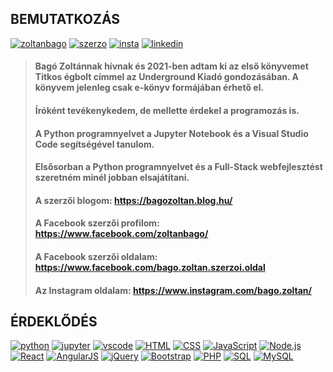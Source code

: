 ## BEMUTATKOZÁS

[![zoltanbago](https://img.shields.io/badge/Bagó_Zoltán-Facebook-blue)](https://www.facebook.com/zoltanbago/) [![szerzo](https://img.shields.io/badge/Bagó_Zoltán_szerzői_oldal-Facebook-blue)](https://www.facebook.com/bago.zoltan.szerzoi.oldal) [![insta](https://img.shields.io/badge/Bagó_Zoltán-Instagram-magenta)](https://www.instagram.com/bago.zoltan) [![linkedin](https://img.shields.io/badge/Bagó_Zoltán-LinkedIn-blue)](https://www.linkedin.com/in/zoltan-bago/)

> #### Bagó Zoltánnak hívnak és 2021-ben adtam ki az első könyvemet Titkos égbolt címmel az Underground Kiadó gondozásában. A könyvem jelenleg csak e-könyv formájában érhető el.
> #### Íróként tevékenykedem, de mellette érdekel a programozás is.
> #### A Python programnyelvet a Jupyter Notebook és a Visual Studio Code segítségével tanulom.
> #### Elsősorban a Python programnyelvet és a Full-Stack webfejlesztést szeretném minél jobban elsajátítani.   
>  
> #### A szerzői blogom: https://bagozoltan.blog.hu/
> #### A Facebook szerzői profilom: https://www.facebook.com/zoltanbago/
> #### A Facebook szerzői oldalam: https://www.facebook.com/bago.zoltan.szerzoi.oldal
> #### Az Instagram oldalam: https://www.instagram.com/bago.zoltan/

## ÉRDEKLŐDÉS

[![python](https://img.shields.io/badge/Python-language-blue)](https://python.org/) [![jupyter](https://img.shields.io/badge/Jupyter%20Notebook-web%20app-orange)](https://jupyter.org/) [![vscode](https://img.shields.io/badge/Visual%20Studio%20Code-IDE-blue)](https://code.visualstudio.com/) [![HTML](https://img.shields.io/badge/HTML-W3Schools-green)](https://w3schools.com) [![CSS](https://img.shields.io/badge/CSS-W3Schools-green)](https://w3schools.com) [![JavaScript](https://img.shields.io/badge/JavaScript-W3Schools-green)](https://w3schools.com) [![Node.js](https://img.shields.io/badge/Node.js-W3Schools-green)](https://w3schools.com) [![React](https://img.shields.io/badge/React-W3Schools-green)](https://w3schools.com) [![AngularJS](https://img.shields.io/badge/AngularJS-W3Schools-green)](https://w3schools.com) [![jQuery](https://img.shields.io/badge/jQuery-W3Schools-green)](https://w3schools.com) [![Bootstrap](https://img.shields.io/badge/Bootstrap5-W3Schools-green)](https://w3schools.com) [![PHP](https://img.shields.io/badge/PHP-W3Schools-green)](https://w3schools.com) [![SQL](https://img.shields.io/badge/SQL-W3Schools-green)](https://w3schools.com) [![MySQL](https://img.shields.io/badge/MySQL-W3Schools-green)](https://w3schools.com)

<!---
ZoltanBago/ZoltanBago is a ✨ special ✨ repository because its `README.md` (this file) appears on your GitHub profile.
You can click the Preview link to take a look at your changes.
--->
